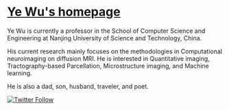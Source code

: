 # [Ye Wu's homepage](https://www.tractogram.com)

Ye Wu is currently a professor in the School of Computer Science and Engineering at Nanjing University of Science and Technology, China.

His current research mainly focuses on the methodologies in Computational neuroimaging on diffusion MRI. He is interested in Quantitative imaging, Tractography-based Parcellation, Microstructure imaging, and Machine learning. 

He is also a dad, son, husband, traveler, and poet.

[![Twitter Follow](https://img.shields.io/twitter/follow/wowchemy?label=Follow%20on%20Twitter)](https://twitter.com/wuye4567)

